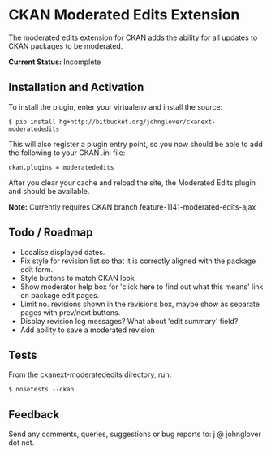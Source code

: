 CKAN Moderated Edits Extension
==============================

The moderated edits extension for CKAN adds the ability for all updates
to CKAN packages to be moderated.

**Current Status:** Incomplete

Installation and Activation
---------------------------

To install the plugin, enter your virtualenv and install the source:

    $ pip install hg+http://bitbucket.org/johnglover/ckanext-moderatededits

This will also register a plugin entry point, so you now should be 
able to add the following to your CKAN .ini file:

    ckan.plugins = moderatededits
 
After you clear your cache and reload the site, the Moderated Edits plugin
and should be available. 

**Note:** Currently requires CKAN branch feature-1141-moderated-edits-ajax

Todo / Roadmap
--------------

* Localise displayed dates.
* Fix style for revision list so that it is correctly aligned with the package edit form.
* Style buttons to match CKAN look
* Show moderator help box for 'click here to find out what this means' link on package edit pages.
* Limit no. revisions shown in the revisions box, maybe show as separate pages with prev/next buttons.
* Display revision log messages? What about 'edit summary' field?
* Add ability to save a moderated revision

Tests
-----
From the ckanext-moderatededits directory, run:

    $ nosetests --ckan

Feedback
--------
Send any comments, queries, suggestions or bug reports to:
j @ johnglover dot net.
